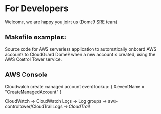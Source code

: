 
# For Developers
Welcome, we are happy you joint us (Dome9 SRE team)

## Makefile examples:
Source code for AWS serverless application to automatically onboard AWS accounts to CloudGuard Dome9 when a new account is created, using the AWS Control Tower service.

## AWS Console
Cloudwatch create managed account event lookup:
{ $.eventName = "CreateManagedAccount" }

CloudWatch -> CloudWatch Logs -> Log groups -> aws-controltower/CloudTrailLogs -> <you-master-account-id>_CloudTrail_<your-region>


